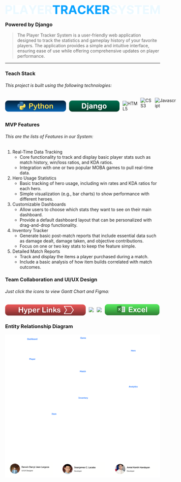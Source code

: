 <!-- ## Player Tracker System -->
<div style="display: flex; align-items: center; gap: 10px;">
  <img
    src="https://github.com/Dadaisuk1/Dadaisuk1/blob/main/media/PTSLogo.svg"
    alt="Player Tracker System Logo"
  />
</div>

### Powered by Django

>The Player Tracker System is a user-friendly web application designed to track the statistics and gameplay history of your favorite players. The application provides a simple and intuitive interface, ensuring ease of use while offering comprehensive updates on player performance.

---
### Teach Stack
<h6>
  This project is built using the following technologies:
</h6>

<div style="display: flex; align-items: center; gap: 10px;">
  <img
    src="https://github.com/Dadaisuk1/Dadaisuk1/blob/main/media/python.svg"
    alt="Python Icon"
    style="height: auto;y"
  />
  <img
    src="https://github.com/Dadaisuk1/Dadaisuk1/blob/main/media/django.svg"
    alt="Django Icon"
    style="height: auto;"
  />
  <img
    src="https://img.shields.io/badge/html5-%23E34F26.svg?style=plastic&logo=html5&logoColor=white"
    alt="HTML5"
  />
  <img style="margin-bottom: 20px;"
    src="https://img.shields.io/badge/css3-%231572B6.svg?style=plastic&logo=css3&logoColor=white"
    alt="CSS3"
  />
  <img style="margin-bottom: 20px;"
    src="https://img.shields.io/badge/javascript-%231572B6.svg?style=plastic&logo=javascript&logoColor=white"
    alt="Javascript"
  />
</div>

### MVP Features
<h6>
  This are the lists of Features in our System:
</h6>
<ol>
  <li style="font-style: bold;">
    Real-Time Data Tracking
    <ul>
      <li>Core functionality to track and display basic player stats such as match history, win/loss ratios, and KDA ratios.</li>
      <li>Integration with one or two popular MOBA games to pull real-time data.</li>
    </ul>
  </li>
  <li style="font-style: bold;">
    Hero Usage Statistics
    <ul>
      <li>Basic tracking of hero usage, including win rates and KDA ratios for each hero.</li>
      <li>Simple visualization (e.g., bar charts) to show performance with different heroes.</li>
    </ul>
  </li>
  <li style="font-style: bold;">
    Customizable Dashboards
    <ul>
      <li>Allow users to choose which stats they want to see on their main dashboard.</li>
      <li>Provide a default dashboard layout that can be personalized with drag-and-drop functionality.</li>
    </ul>
  </li>
  <li style="font-style: bold;">
    Inventory Tracker
    <ul>
      <li>Generate basic post-match reports that include essential data such as damage dealt, damage taken, and objective contributions.</li>
      <li>Focus on one or two key stats to keep the feature simple.</li>
    </ul>
  </li>
  <li style="font-style: bold;">
    Detailed Match Reports
    <ul>
      <li>Track and display the items a player purchased during a match.</li>
      <li>Include a basic analysis of how item builds correlated with match outcomes.</li>
    </ul>
  </li>
</ol>

### Team Collaboration and UI/UX Design
<h6>
  Just click the icons to view Gantt Chart and Figma:
</h6>
<div style="display: flex; align-items: center; gap: 10px; text-decoration: none;">
  <img
    src="https://github.com/Dadaisuk1/Dadaisuk1/blob/main/media/hp.svg"
    alt="Just click to the logo's to go the links."
  />
  <a href="https://github.com/Dadaisuk1/PlayersTrackerSystem" style="text-decoration: none;">
    <img
      src="https://img.shields.io/badge/github-%23121011.svg?style=plastic&logo=github&logoColor=white"
    />
  </a>
  <a href="https://www.figma.com/design/WjXHMBKKt3egnEBv4CqToQ/Player-Tracker-Statistics?node-id=0-1&t=zUkPcDDQ5tRJ1p2G-1" style="text-decoration: none;">
    <img
      src="https://img.shields.io/badge/figma-%23F24E1E.svg?style=plastic&logo=figma&logoColor=white"
    />
  </a>
  <a href="https://cebuinstituteoftechnology-my.sharepoint.com/:x:/g/personal/darwindarryljean_largoza_cit_edu/EZEP77oURa5GuYXVeLkK-VkBcnK7KrnRwn5fhMBA_GeUsg?e=2WDLcF" style="text-decoration: none;">
    <img
      src="https://github.com/Dadaisuk1/Dadaisuk1/blob/main/media/Gahntt%20Chart.svg"
    />
  </a>
</div>

### Entity Relationship Diagram
<div style="display: flex; align-items: center; gap: 10px;">
  <img
    src="https://github.com/Dadaisuk1/Dadaisuk1/blob/main/media/PTSErd.svg"
    alt="ERD"
    style="height: auto;y"
  />
</div>


<div style="display: flex; align-items: center; gap: 10px;">
  <img
    src="https://github.com/Dadaisuk1/Dadaisuk1/blob/main/media/developers.svg"
    style="height: auto;y"
  />
</div>






